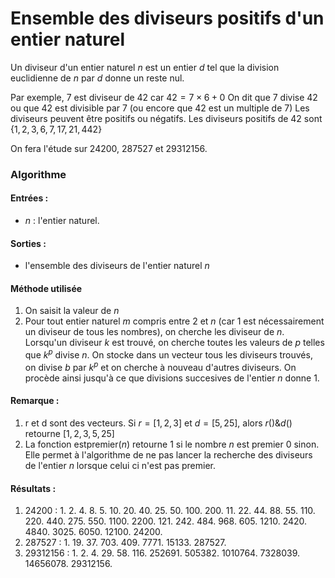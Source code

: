 # Ensemble des diviseurs positifs d'un entier naturel

Un diviseur d'un entier naturel $n$ est un entier $d$ tel que la division euclidienne de $n$ par $d$ donne un reste nul.

Par exemple, 7 est diviseur de 42 car $42 = 7 \times 6 + 0$
On dit que 7 divise 42 ou que 42 est divisible par 7 (ou encore que 42 est un multiple de 7)
Les diviseurs peuvent être positifs ou négatifs. Les diviseurs positifs de 42 sont $\{1,2,3,6,7,17,21,442\}$

On fera l'étude sur 24200, 287527 et 29312156.

### Algorithme
#### Entrées :
  - $n$ : l'entier naturel.

#### Sorties :
  - l'ensemble des diviseurs de l'entier naturel $n$

#### Méthode utilisée
1. On saisit la valeur de $n$
2. Pour tout entier naturel $m$ compris entre 2 et $n$ (car 1 est nécessairement un diviseur de tous les nombres), on cherche les diviseur de $n$. Lorsqu'un diviseur $k$ est trouvé, on cherche toutes les valeurs de $p$ telles que $k^{p}$ divise $n$. On stocke dans un vecteur tous les diviseurs trouvés, on divise $b$ par $k^{p}$ et on cherche à nouveau d'autres diviseurs. On procède ainsi jusqu'à ce que divisions succesives de l'entier $n$ donne 1.

#### Remarque :
1. r et d sont des vecteurs. Si $r = [1,2,3]$ et $d = [5,25]$, alors $r() \& d()$ retourne $[1,2,3,5,25]$
2. La fonction estpremier($n$) retourne 1 si le nombre $n$ est premier 0 sinon. Elle permet à l'algorithme de ne pas lancer la recherche des diviseurs de l'entier $n$ lorsque celui ci n'est pas premier.

#### Résultats :

1. 24200 : 1.   2.   4.   8.   5.   10.   20.   40.   25.   50.   100.   200.   11.   22.   44.   88.   55.   110.   220.   440.   275.   550.   1100.   2200.   121.   242.   484.   968.   605.   1210.   2420.   4840.   3025.   6050.   12100.   24200.
2. 287527 :    1.   19.   37.   703.   409.   7771.   15133.   287527.
3. 29312156 : 1.   2.   4.   29.   58.   116.   252691.   505382.   1010764.  7328039.   14656078.   29312156.

